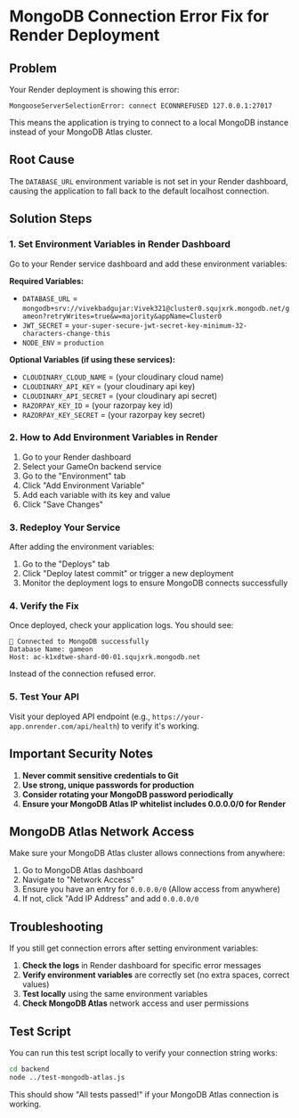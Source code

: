 # MongoDB Connection Error Fix for Render Deployment

## Problem
Your Render deployment is showing this error:
```
MongooseServerSelectionError: connect ECONNREFUSED 127.0.0.1:27017
```

This means the application is trying to connect to a local MongoDB instance instead of your MongoDB Atlas cluster.

## Root Cause
The `DATABASE_URL` environment variable is not set in your Render dashboard, causing the application to fall back to the default localhost connection.

## Solution Steps

### 1. Set Environment Variables in Render Dashboard

Go to your Render service dashboard and add these environment variables:

**Required Variables:**
- `DATABASE_URL` = `mongodb+srv://vivekbadgujar:Vivek321@cluster0.squjxrk.mongodb.net/gameon?retryWrites=true&w=majority&appName=Cluster0`
- `JWT_SECRET` = `your-super-secure-jwt-secret-key-minimum-32-characters-change-this`
- `NODE_ENV` = `production`

**Optional Variables (if using these services):**
- `CLOUDINARY_CLOUD_NAME` = (your cloudinary cloud name)
- `CLOUDINARY_API_KEY` = (your cloudinary api key)
- `CLOUDINARY_API_SECRET` = (your cloudinary api secret)
- `RAZORPAY_KEY_ID` = (your razorpay key id)
- `RAZORPAY_KEY_SECRET` = (your razorpay key secret)

### 2. How to Add Environment Variables in Render

1. Go to your Render dashboard
2. Select your GameOn backend service
3. Go to the "Environment" tab
4. Click "Add Environment Variable"
5. Add each variable with its key and value
6. Click "Save Changes"

### 3. Redeploy Your Service

After adding the environment variables:
1. Go to the "Deploys" tab
2. Click "Deploy latest commit" or trigger a new deployment
3. Monitor the deployment logs to ensure MongoDB connects successfully

### 4. Verify the Fix

Once deployed, check your application logs. You should see:
```
🍃 Connected to MongoDB successfully
Database Name: gameon
Host: ac-k1xdtwe-shard-00-01.squjxrk.mongodb.net
```

Instead of the connection refused error.

### 5. Test Your API

Visit your deployed API endpoint (e.g., `https://your-app.onrender.com/api/health`) to verify it's working.

## Important Security Notes

1. **Never commit sensitive credentials to Git**
2. **Use strong, unique passwords for production**
3. **Consider rotating your MongoDB password periodically**
4. **Ensure your MongoDB Atlas IP whitelist includes 0.0.0.0/0 for Render**

## MongoDB Atlas Network Access

Make sure your MongoDB Atlas cluster allows connections from anywhere:
1. Go to MongoDB Atlas dashboard
2. Navigate to "Network Access"
3. Ensure you have an entry for `0.0.0.0/0` (Allow access from anywhere)
4. If not, click "Add IP Address" and add `0.0.0.0/0`

## Troubleshooting

If you still get connection errors after setting environment variables:

1. **Check the logs** in Render dashboard for specific error messages
2. **Verify environment variables** are correctly set (no extra spaces, correct values)
3. **Test locally** using the same environment variables
4. **Check MongoDB Atlas** network access and user permissions

## Test Script

You can run this test script locally to verify your connection string works:

```bash
cd backend
node ../test-mongodb-atlas.js
```

This should show "All tests passed!" if your MongoDB Atlas connection is working.